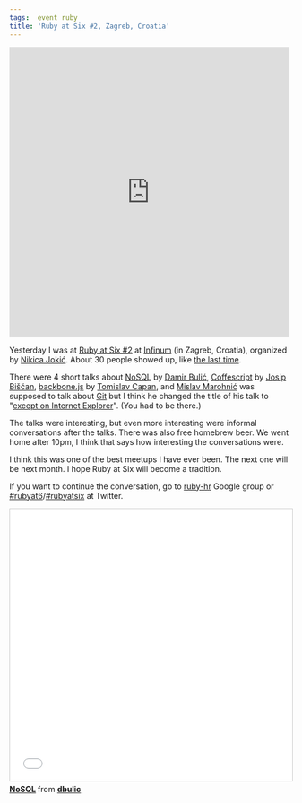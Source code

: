 ```yaml
---
tags:  event ruby
title: 'Ruby at Six #2, Zagreb, Croatia'
---
```

<iframe src="https://www.facebook.com/plugins/post.php?href=https%3A%2F%2Fwww.facebook.com%2Fmedia%2Fset%2F%3Fset%3Da.10154148150057290.1073741893.735252289%26type%3D3&width=500" width="500" height="518" style="border:none;overflow:hidden" scrolling="no" frameborder="0" allowTransparency="true"></iframe>

Yesterday I was at <a href="http://www.amiando.com/rubyatsix2.html">Ruby at Six #2</a> at <a href="http://www.infinum.hr/">Infinum</a> (in Zagreb, Croatia), organized by <a href="https://twitter.com/#!/neektza">Nikica Jokić</a>. About 30 people showed up, like <a href="/ruby-at-six-1/">the last time</a>.

There were 4 short talks about <a href="http://www.slideshare.net/dbulic/nosql-9893253">NoSQL</a> by <a href="https://twitter.com/#!/conversionly">Damir Bulić</a>, <a href="http://en.wikipedia.org/wiki/CoffeeScript">Coffescript</a> by <a href="https://twitter.com/#!/bjosip">Josip Bišćan</a>, <a href="http://documentcloud.github.com/backbone/">backbone.js</a> by <a href="https://twitter.com/#!/tomislavcapan">Tomislav Capan</a>, and <a href="https://twitter.com/#!/mislav">Mislav Marohnić</a> was supposed to talk about <a href="http://git-scm.com/">Git</a> but I think he changed the title of his talk to "<a href="https://twitter.com/#!/zeljkofilipin/status/134336719330885635">except on Internet Explorer</a>". (You had to be there.)

The talks were interesting, but even more interesting were informal conversations after the talks. There was also free homebrew beer. We went home after 10pm, I think that says how interesting the conversations were.

I think this was one of the best meetups I have ever been. The next one will be next month. I hope Ruby at Six will become a tradition.

If you want to continue the conversation, go to <a href="http://groups.google.com/group/ruby-hr">ruby-hr</a> Google group or <a href="https://twitter.com/#!/search/realtime/%23rubyat6">#rubyat6</a>/<a href="https://twitter.com/#!/search/realtime/%23rubyatsix">#rubyatsix</a> at Twitter.

<iframe src="//www.slideshare.net/slideshow/embed_code/key/2hItIGROQoIeYr" width="595" height="485" frameborder="0" marginwidth="0" marginheight="0" scrolling="no" style="border:1px solid #CCC; border-width:1px; margin-bottom:5px; max-width: 100%;" allowfullscreen> </iframe> <div style="margin-bottom:5px"> <strong> <a href="//www.slideshare.net/dbulic/nosql-9893253" title="NoSQL" target="_blank">NoSQL</a> </strong> from <strong><a href="//www.slideshare.net/dbulic" target="_blank">dbulic</a></strong> </div>
